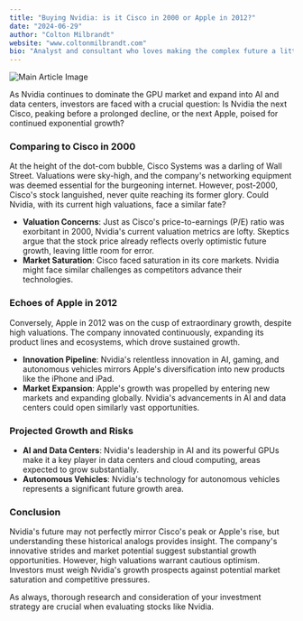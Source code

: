 ```yaml
---
title: "Buying Nvidia: is it Cisco in 2000 or Apple in 2012?"
date: "2024-06-29"
author: "Colton Milbrandt"
website: "www.coltonmilbrandt.com"
bio: "Analyst and consultant who loves making the complex future a little less uncertain."
---
```


![Main Article Image](/chips.jpg)

As Nvidia continues to dominate the GPU market and expand into AI and data centers, investors are faced with a crucial question: Is Nvidia the next Cisco, peaking before a prolonged decline, or the next Apple, poised for continued exponential growth?

### Comparing to Cisco in 2000

At the height of the dot-com bubble, Cisco Systems was a darling of Wall Street. Valuations were sky-high, and the company's networking equipment was deemed essential for the burgeoning internet. However, post-2000, Cisco's stock languished, never quite reaching its former glory. Could Nvidia, with its current high valuations, face a similar fate?

-   **Valuation Concerns**: Just as Cisco's price-to-earnings (P/E) ratio was exorbitant in 2000, Nvidia's current valuation metrics are lofty. Skeptics argue that the stock price already reflects overly optimistic future growth, leaving little room for error.
-   **Market Saturation**: Cisco faced saturation in its core markets. Nvidia might face similar challenges as competitors advance their technologies.

### Echoes of Apple in 2012

Conversely, Apple in 2012 was on the cusp of extraordinary growth, despite high valuations. The company innovated continuously, expanding its product lines and ecosystems, which drove sustained growth.

-   **Innovation Pipeline**: Nvidia's relentless innovation in AI, gaming, and autonomous vehicles mirrors Apple's diversification into new products like the iPhone and iPad.
-   **Market Expansion**: Apple's growth was propelled by entering new markets and expanding globally. Nvidia's advancements in AI and data centers could open similarly vast opportunities.

### Projected Growth and Risks

-   **AI and Data Centers**: Nvidia's leadership in AI and its powerful GPUs make it a key player in data centers and cloud computing, areas expected to grow substantially.
-   **Autonomous Vehicles**: Nvidia's technology for autonomous vehicles represents a significant future growth area.

### Conclusion

Nvidia's future may not perfectly mirror Cisco's peak or Apple's rise, but understanding these historical analogs provides insight. The company's innovative strides and market potential suggest substantial growth opportunities. However, high valuations warrant cautious optimism. Investors must weigh Nvidia's growth prospects against potential market saturation and competitive pressures.

As always, thorough research and consideration of your investment strategy are crucial when evaluating stocks like Nvidia.
